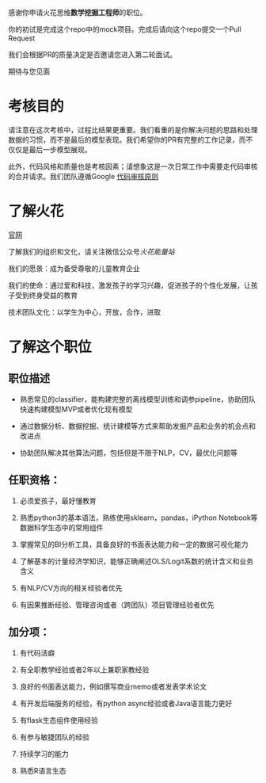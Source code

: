 感谢你申请火花思维**数学挖掘工程师**的职位。

你的初试是完成这个repo中的mock项目。完成后请向这个repo提交一个Pull Request

我们会根据PR的质量决定是否邀请您进入第二轮面试。

期待与您见面

# 考核目的

请注意在这次考核中，过程比结果更重要。我们看重的是你解决问题的思路和处理数据的习惯，而不是最后的模型表现。我们希望你的PR有完整的工作记录，而不仅仅是最后一步模型展现。

此外，代码风格和质量也是考核因素；请想象这是一次日常工作中需要走代码审核的合并请求。我们团队遵循Google [代码审核原则](https://google.github.io/eng-practices/review/)

# 了解火花
[官网](https://www.huohua.cn/)


了解我们的组织和文化，请关注微信公众号*火花能量站*

我们的愿景：成为备受尊敬的儿童教育企业

我们的使命：通过爱和科技，激发孩子的学习兴趣，促进孩子的个性化发展，让孩子受到终身受益的教育

技术团队文化：以学生为中心，开放，合作，进取

# 了解这个职位 

## 职位描述

 - 熟悉常见的classifier，能构建完整的离线模型训练和调参pipeline，协助团队快速构建模型MVP或者优化现有模型
 
 - 通过数据分析、数据挖掘、统计建模等方式来帮助发掘产品和业务的机会点和改进点
 
 - 协助团队解决其他算法问题，包括但是不限于NLP，CV，最优化问题等

## 任职资格：
1. 必须爱孩子，最好懂教育

2. 熟悉python3的基本语法，熟练使用sklearn，pandas，iPython Notebook等数据科学生态中的常用组件

3. 掌握常见的BI分析工具，具备良好的书面表达能力和一定的数据可视化能力

4. 了解基本的计量经济学知识，能够正确阐述OLS/Logit系数的统计含义和业务含义

5. 有NLP/CV方向的相关经验者优先

6. 有因果推断经验、管理咨询或者（跨团队）项目管理经验者优先

## 加分项：

1.	有代码洁癖

2.	有全职教学经验或者2年以上兼职家教经验

3.	良好的书面表达能力，例如撰写商业memo或者发表学术论文

4.	有开发后端服务的经验，有python async经验或者Java语言能力更好

5. 有flask生态组件使用经验

6. 有参与敏捷团队的经验

7.	持续学习的能力

8.	熟悉R语言生态
 

